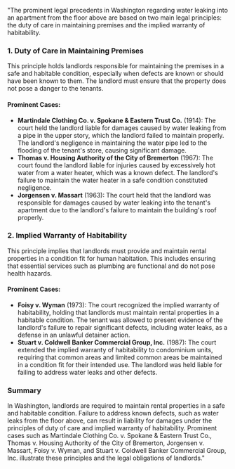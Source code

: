 "The prominent legal precedents in Washington regarding water leaking into an apartment from the floor above are based on two main legal principles: the duty of care in maintaining premises and the implied warranty of habitability.

### 1. **Duty of Care in Maintaining Premises**
This principle holds landlords responsible for maintaining the premises in a safe and habitable condition, especially when defects are known or should have been known to them. The landlord must ensure that the property does not pose a danger to the tenants.

#### **Prominent Cases:**
- **Martindale Clothing Co. v. Spokane & Eastern Trust Co.** (1914): The court held the landlord liable for damages caused by water leaking from a pipe in the upper story, which the landlord failed to maintain properly. The landlord's negligence in maintaining the water pipe led to the flooding of the tenant's store, causing significant damage.
- **Thomas v. Housing Authority of the City of Bremerton** (1967): The court found the landlord liable for injuries caused by excessively hot water from a water heater, which was a known defect. The landlord's failure to maintain the water heater in a safe condition constituted negligence.
- **Jorgensen v. Massart** (1963): The court held that the landlord was responsible for damages caused by water leaking into the tenant's apartment due to the landlord's failure to maintain the building's roof properly.

### 2. **Implied Warranty of Habitability**
This principle implies that landlords must provide and maintain rental properties in a condition fit for human habitation. This includes ensuring that essential services such as plumbing are functional and do not pose health hazards.

#### **Prominent Cases:**
- **Foisy v. Wyman** (1973): The court recognized the implied warranty of habitability, holding that landlords must maintain rental properties in a habitable condition. The tenant was allowed to present evidence of the landlord's failure to repair significant defects, including water leaks, as a defense in an unlawful detainer action.
- **Stuart v. Coldwell Banker Commercial Group, Inc.** (1987): The court extended the implied warranty of habitability to condominium units, requiring that common areas and limited common areas be maintained in a condition fit for their intended use. The landlord was held liable for failing to address water leaks and other defects.

### Summary
In Washington, landlords are required to maintain rental properties in a safe and habitable condition. Failure to address known defects, such as water leaks from the floor above, can result in liability for damages under the principles of duty of care and implied warranty of habitability. Prominent cases such as Martindale Clothing Co. v. Spokane & Eastern Trust Co., Thomas v. Housing Authority of the City of Bremerton, Jorgensen v. Massart, Foisy v. Wyman, and Stuart v. Coldwell Banker Commercial Group, Inc. illustrate these principles and the legal obligations of landlords."